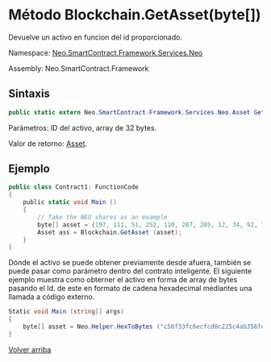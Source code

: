 # Método Blockchain.GetAsset(byte[])

Devuelve un activo en funcion del id proporcionado.

Namespace: [Neo.SmartContract.Framework.Services.Neo](../../Neo.md)

Assembly: Neo.SmartContract.Framework

## Sintaxis

```c#
public static extern Neo.SmartContract.Framework.Services.Neo.Asset GetAsset (byte[] asset_id)
```

Parámetros: ID del activo, array de 32 bytes.

Valor de retorno: [Asset](../Asset.md).

## Ejemplo

```c#
public class Contract1: FunctionCode
{
    public static void Main ()
    {
        // Take the NEO shares as an example
        byte[] asset = {197, 111, 51, 252, 110, 207, 205, 12, 34, 92, 74, 179, 86, 254, 229, 147, 144, 175, 133, 96, 190, 147, 15, 174, 190, 116, 166, 218, 255, 124, 155};
        Asset ass = Blockchain.GetAsset (asset);
    }
}
```

Dónde el activo se puede obtener previamente desde afuera, también se puede pasar como parámetro dentro del contrato inteligente. El siguiente ejemplo muestra como obterner el activo en forma de array de bytes pasando el Id. de este en formato de cadena hexadecimal mediantes una llamada a código externo.

```c#
Static void Main (string[] args)
{
    byte[] asset = Neo.Helper.HexToBytes ("c56f33fc6ecfcd0c225c4ab356fee59390af8560be0e930faebe74a6daff7c9b");
}
```



[Volver arriba](../Blockchain.md)
